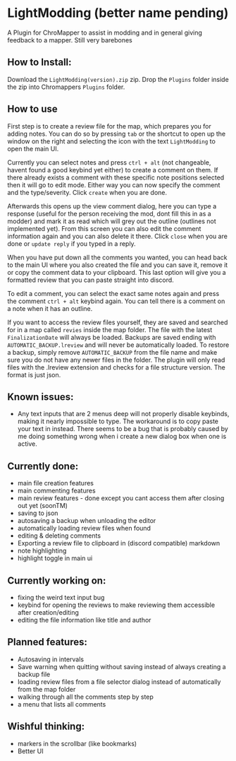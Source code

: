 # LightModding (better name pending)

A Plugin for ChroMapper to assist in modding and in general giving feedback to a mapper. Still very barebones

## How to Install:
Download the `LightModding(version).zip` zip. Drop the `Plugins` folder inside the zip into Chromappers `Plugins` folder.

## How to use

First step is to create a review file for the map, which prepares you for adding notes. You can do so by pressing `tab` or the shortcut to open up the window on the right and selecting the icon with the text `LightModding` to open the main UI.

Currently you can select notes and press `ctrl + alt` (not changeable, havent found a good keybind yet either) to create a comment on them. If there already exists a comment with these specific note
 positions selected then it will go to edit mode. Either way you can now specify the comment and the type/severity. Click `create` when you are done.

Afterwards this opens up the view comment dialog, here you can type a response (useful for the person receiving the mod, dont fill this in as a modder) and mark it as read which will grey out the outline (outlines not implemented yet). From this screen you can also edit the comment information again and you can also delete it there. Click `close` when you are done or `update reply` if you typed in a reply.

When you have put down all the comments you wanted, you can head back to the main UI where you also created the file and you can save it, remove it or copy the comment data to your clipboard. This last option will give you a formatted review that you can paste straight into discord.

To edit a comment, you can select the exact same notes again and press the comment `ctrl + alt` keybind again. You can tell there is a comment on a note when it has an outline.

If you want to access the review files yourself, they are saved and searched for in a map called `revies` inside the map folder. The file with the latest `FinalizationDate` will always be loaded. Backups are saved ending with `AUTOMATIC_BACKUP.lreview` and will never be automatically loaded. To restore a backup, simply remove `AUTOMATIC_BACKUP` from the file name and make sure you do not have any newer files in the folder.
The plugin will only read files with the .lreview extension and checks for a file structure version. The format is just json.

## Known issues:
* Any text inputs that are 2 menus deep will not properly disable keybinds, making it nearly impossible to type. The workaround is to copy paste your text in instead. There seems to be a bug that is probably caused by me doing something wrong when i create a new dialog box when one is active.

## Currently done:
* main file creation features
* main commenting features
* main review features - done except you cant access them after closing out yet (soonTM)
* saving to json
* autosaving a backup when unloading the editor
* automatically loading review files when found
* editing & deleting comments
* Exporting a review file to clipboard in (discord compatible) markdown
* note highlighting
* highlight toggle in main ui

## Currently working on:
* fixing the weird text input bug
* keybind for opening the reviews to make reviewing them accessible after creation/editing
* editing the file information like title and author

## Planned features:
* Autosaving in intervals
* Save warning when quitting without saving instead of always creating a backup file
* loading review files from a file selector dialog instead of automatically from the map folder
* walking through all the comments step by step
* a menu that lists all comments

## Wishful thinking:
* markers in the scrollbar (like bookmarks)
* Better UI
